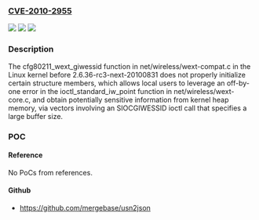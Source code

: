 ### [CVE-2010-2955](https://cve.mitre.org/cgi-bin/cvename.cgi?name=CVE-2010-2955)
![](https://img.shields.io/static/v1?label=Product&message=n%2Fa&color=blue)
![](https://img.shields.io/static/v1?label=Version&message=n%2Fa&color=blue)
![](https://img.shields.io/static/v1?label=Vulnerability&message=n%2Fa&color=brighgreen)

### Description

The cfg80211_wext_giwessid function in net/wireless/wext-compat.c in the Linux kernel before 2.6.36-rc3-next-20100831 does not properly initialize certain structure members, which allows local users to leverage an off-by-one error in the ioctl_standard_iw_point function in net/wireless/wext-core.c, and obtain potentially sensitive information from kernel heap memory, via vectors involving an SIOCGIWESSID ioctl call that specifies a large buffer size.

### POC

#### Reference
No PoCs from references.

#### Github
- https://github.com/mergebase/usn2json

